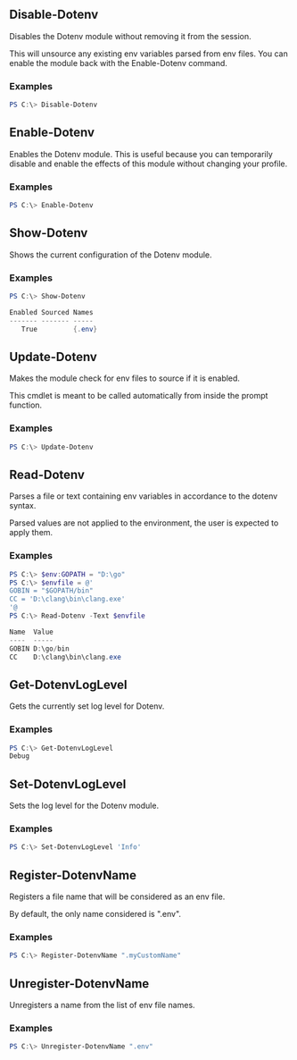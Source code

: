 ## Disable-Dotenv
Disables the Dotenv module without removing it from the session.


This will unsource any existing env variables parsed from env files. You can enable the module back with the Enable-Dotenv command.
### Examples
```powershell
PS C:\> Disable-Dotenv
```

## Enable-Dotenv
Enables the Dotenv module. This is useful because you can temporarily disable and enable the effects of this module without changing your profile.
### Examples
```powershell
PS C:\> Enable-Dotenv
```

## Show-Dotenv
Shows the current configuration of the Dotenv module.
### Examples
```powershell
PS C:\> Show-Dotenv

Enabled Sourced Names
------- ------- -----
   True         {.env}
```

## Update-Dotenv
Makes the module check for env files to source if it is enabled.


This cmdlet is meant to be called automatically from inside the prompt function.
### Examples
```powershell
PS C:\> Update-Dotenv
```

## Read-Dotenv
Parses a file or text containing env variables in accordance to the dotenv syntax.


Parsed values are not applied to the environment, the user is expected to apply them.
### Examples
```powershell
PS C:\> $env:GOPATH = "D:\go"
PS C:\> $envfile = @'
GOBIN = "$GOPATH/bin"
CC = 'D:\clang\bin\clang.exe'
'@
PS C:\> Read-Dotenv -Text $envfile

Name  Value
----  -----
GOBIN D:\go/bin
CC    D:\clang\bin\clang.exe
```

## Get-DotenvLogLevel
Gets the currently set log level for Dotenv.
### Examples
```powershell
PS C:\> Get-DotenvLogLevel
Debug
```

## Set-DotenvLogLevel
Sets the log level for the Dotenv module.
### Examples
```powershell
PS C:\> Set-DotenvLogLevel 'Info'
```

## Register-DotenvName
Registers a file name that will be considered as an env file.


By default, the only name considered is ".env".
### Examples
```powershell
PS C:\> Register-DotenvName ".myCustomName"
```

## Unregister-DotenvName
Unregisters a name from the list of env file names.
### Examples
```powershell
PS C:\> Unregister-DotenvName ".env"
```
